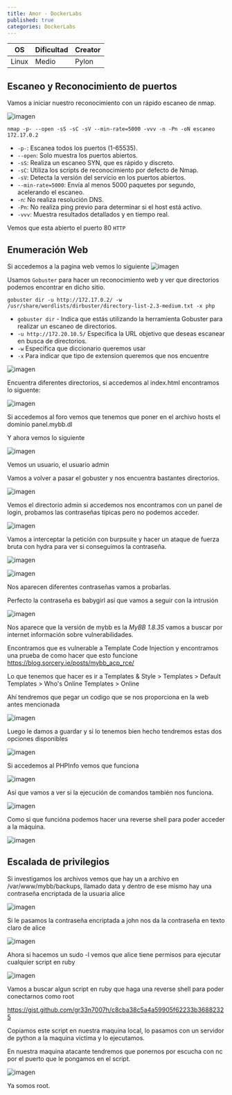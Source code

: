 ```yaml
---
title: Amor - DockerLabs
published: true
categories: DockerLabs
---
```


| OS    | Dificultad | Creator |
| ----- | ---------- | ------- |
| Linux | Medio      | Pylon   |

## Escaneo y Reconocimiento de puertos

Vamos a iniciar nuestro reconocimiento con un rápido escaneo de nmap.

![imagen](https://github.com/romabri/romabri.github.io/assets/51706860/ed4e3102-ae16-4ad2-99ea-a9f154a71795)


`nmap -p- --open -sS -sC -sV --min-rate=5000 -vvv -n -Pn -oN escaneo 172.17.0.2`
-  `-p-`: Escanea todos los puertos (1-65535).
- `--open`: Solo muestra los puertos abiertos.
- `-sS`: Realiza un escaneo SYN, que es rápido y discreto.
- `-sC`: Utiliza los scripts de reconocimiento por defecto de Nmap.
- `-sV`: Detecta la versión del servicio en los puertos abiertos.
- `--min-rate=5000`: Envía al menos 5000 paquetes por segundo, acelerando el escaneo.
- `-n`: No realiza resolución DNS.
- `-Pn`: No realiza ping previo para determinar si el host está activo.
- `-vvv`: Muestra resultados detallados y en tiempo real.

Vemos que esta abierto el puerto 80 `HTTP`

## Enumeración Web
Si accedemos a la pagina web vemos lo siguiente 
![imagen](https://github.com/romabri/romabri.github.io/assets/51706860/4d9682d4-9fc3-4079-9cda-e12380aeba86)

Usamos `Gobuster` para hacer un reconocimiento web y ver que directorios podemos encontrar en dicho sitio.

`gobuster dir -u http://172.17.0.2/ -w /usr/share/wordlists/dirbuster/directory-list-2.3-medium.txt -x php`
- `gobuster dir` - Indica que estás utilizando la herramienta Gobuster para realizar un escaneo de directorios.
- `-u http://172.20.10.5/` Especifica la URL objetivo que deseas escanear en busca de directorios.
- `-w` Especifica que diccionario queremos usar
- `-x` Para indicar que tipo de extension queremos que nos encuentre

![imagen](https://github.com/romabri/romabri.github.io/assets/51706860/e98cfae8-8d71-4eec-82e9-723e02e70be7)

Encuentra diferentes directorios, si accedemos al index.html encontramos lo siguente:

![imagen](https://github.com/romabri/romabri.github.io/assets/51706860/9a2c6fb4-49f3-4887-b857-259002c0e739)

Si accedemos al foro vemos que tenemos que poner en el archivo hosts el dominio panel.mybb.dl

Y ahora vemos lo siguiente 

![imagen](https://github.com/romabri/romabri.github.io/assets/51706860/70bc909b-335d-47a1-8ce1-3efd4820f199)

Vemos un usuario, el usuario admin

Vamos a volver a pasar el gobuster y nos encuentra bastantes directorios.

![imagen](https://github.com/romabri/romabri.github.io/assets/51706860/ebaf814d-979f-44f3-b2aa-1a6169abc543)

Vemos el directorio admin si accedemos nos encontramos con un panel de login, probamos las contraseñas típicas pero no podemos acceder.

![imagen](https://github.com/romabri/romabri.github.io/assets/51706860/5642db6e-bd56-4532-bc3f-2a918b7c3912)

Vamos a interceptar la petición con burpsuite y hacer un ataque de fuerza bruta con hydra para ver si conseguimos la contraseña.

![imagen](https://github.com/romabri/romabri.github.io/assets/51706860/b5c5a06b-619d-47b4-92c3-4acf7950b512)

![imagen](https://github.com/romabri/romabri.github.io/assets/51706860/ad1e3853-db23-4508-9463-75b179ccd657)

Nos aparecen diferentes contraseñas vamos a probarlas.

Perfecto la contraseña es babygirl así que vamos a seguir con la intrusión

![imagen](https://github.com/romabri/romabri.github.io/assets/51706860/b8dc004b-3d93-44da-ad42-3da9113e24c0)

Nos aparece que la versión de mybb es la _MyBB 1.8.35_ vamos a buscar por internet información sobre vulnerabilidades.

Encontramos que es vulnerable a Template Code Injection y encontramos una prueba de como hacer que esto funcione https://blog.sorcery.ie/posts/mybb_acp_rce/

Lo que tenemos que hacer es ir a Templates & Style > Templates > Default Templates > Who's Online Templates > Online

Ahí tendremos que pegar un codigo que se nos proporciona en la web antes mencionada 

![imagen](https://github.com/romabri/romabri.github.io/assets/51706860/b893117a-a092-49e9-9b6d-aeb5a8db5987)

Luego le damos a guardar y si lo tenemos bien hecho tendremos estas dos opciones disponibles

![imagen](https://github.com/romabri/romabri.github.io/assets/51706860/5363d2f6-1710-4cb6-ae48-948ed9e63d46)

Si accedemos al PHPInfo vemos que funciona

![imagen](https://github.com/romabri/romabri.github.io/assets/51706860/eb148c36-6a5d-4746-b12c-3499d90991b3)

Así que vamos a ver si la ejecución de comandos también nos funciona.

![imagen](https://github.com/romabri/romabri.github.io/assets/51706860/6813d360-41d1-45dc-b31c-3465f816a52a)

Como si que funcióna podemos hacer una reverse shell para poder acceder a la máquina.

![imagen](https://github.com/romabri/romabri.github.io/assets/51706860/e1b9aae7-9609-45da-8a81-be50d71243b9)

## Escalada de privilegios


Si investigamos los archivos vemos que hay un a archivo en /var/www/mybb/backups, llamado data y dentro de ese mismo hay una contraseña encriptada de la usuaria alice

![imagen](https://github.com/romabri/romabri.github.io/assets/51706860/33b9493d-13a8-435d-bb22-e0d67e2381d2)


Si le pasamos la contraseña encriptada a john nos da la contraseña en texto claro de alice

![imagen](https://github.com/romabri/romabri.github.io/assets/51706860/267cc096-148e-40cf-a033-f022281c81c1)

Ahora si hacemos un sudo -l vemos que alice tiene permisos para ejecutar cualquier script en ruby 

![imagen](https://github.com/romabri/romabri.github.io/assets/51706860/e48112e6-f1c2-4692-a7f0-d01e66250fef)

Vamos a buscar algun script en ruby que haga una reverse shell para poder conectarnos como root

https://gist.github.com/gr33n7007h/c8cba38c5a4a59905f62233b36882325

Copiamos este script en nuestra maquina local, lo pasamos con un servidor de python a la maquina victima y lo ejecutamos.

En nuestra maquina atacante tendremos que ponernos por escucha con nc por el puerto que le pongamos en el script.

![imagen](https://github.com/romabri/romabri.github.io/assets/51706860/226331d6-7f9a-4728-a8a7-0c2cd1bee8fb)


Ya somos root.

